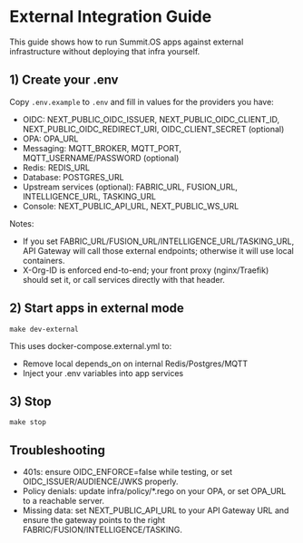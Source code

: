 # External Integration Guide

This guide shows how to run Summit.OS apps against external infrastructure without deploying that infra yourself.

## 1) Create your .env

Copy `.env.example` to `.env` and fill in values for the providers you have:

- OIDC: NEXT_PUBLIC_OIDC_ISSUER, NEXT_PUBLIC_OIDC_CLIENT_ID, NEXT_PUBLIC_OIDC_REDIRECT_URI, OIDC_CLIENT_SECRET (optional)
- OPA: OPA_URL
- Messaging: MQTT_BROKER, MQTT_PORT, MQTT_USERNAME/PASSWORD (optional)
- Redis: REDIS_URL
- Database: POSTGRES_URL
- Upstream services (optional): FABRIC_URL, FUSION_URL, INTELLIGENCE_URL, TASKING_URL
- Console: NEXT_PUBLIC_API_URL, NEXT_PUBLIC_WS_URL

Notes:
- If you set FABRIC_URL/FUSION_URL/INTELLIGENCE_URL/TASKING_URL, API Gateway will call those external endpoints; otherwise it will use local containers.
- X-Org-ID is enforced end-to-end; your front proxy (nginx/Traefik) should set it, or call services directly with that header.

## 2) Start apps in external mode

```
make dev-external
```

This uses docker-compose.external.yml to:
- Remove local depends_on on internal Redis/Postgres/MQTT
- Inject your .env variables into app services

## 3) Stop

```
make stop
```

## Troubleshooting
- 401s: ensure OIDC_ENFORCE=false while testing, or set OIDC_ISSUER/AUDIENCE/JWKS properly.
- Policy denials: update infra/policy/*.rego on your OPA, or set OPA_URL to a reachable server.
- Missing data: set NEXT_PUBLIC_API_URL to your API Gateway URL and ensure the gateway points to the right FABRIC/FUSION/INTELLIGENCE/TASKING.
